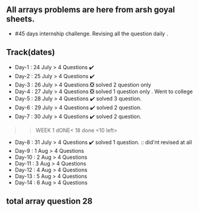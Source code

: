 ## All arrays problems are here from arsh goyal sheets. 
- #45 days internship challenge. Revising all the question daily .
## Track(dates)
- Day-1 : 24 July > 4 Questions ✔️
- Day-2 : 25 July > 4 Questions ✔️
- Day-3 : 26 July > 4 Questions ❎ solved 2 question only 
- Day-4 : 27 July > 4 Questions ❎ solved 1 question only . Went to college
- Day-5 : 28 July > 4 Questions ✔️ solved 3 question. 
- Day-6 : 29 July > 4 Questions ✔️ solved 2 question.
- Day-7 : 30 July > 4 Questions ✔️ solved 2 question.

>>WEEK 1 dONE< 18 done <10 left>   

- Day-8 : 31 July > 4 Questions  ✔️ solved 1 question. :: did'nt revised at all
- Day-9 :  1 Aug > 4 Questions 
- Day-10 : 2 Aug > 4 Questions 
- Day-11 : 3 Aug > 4 Questions  
- Day-12 : 4 Aug > 4 Questions  
- Day-13 : 5 Aug > 4 Questions 
- Day-14 : 6 Aug > 4 Questions  
 
## total array question 28  
